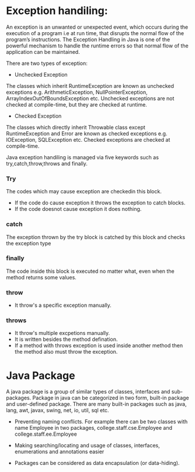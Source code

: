 # Exception handiling:


An exception is an unwanted or unexpected event, which occurs during the execution of a program i.e
 at run time, that disrupts the normal flow of the program’s instructions.
The Exception Handling in Java is one of the powerful mechanism to handle the runtime errors so that
 normal flow of the application can be maintained.


There are two types of exception:

* Unchecked Exception

The classes which inherit RuntimeException are known as unchecked exceptions e.g. ArithmeticException, NullPointerException, ArrayIndexOutOfBoundsException etc. Unchecked exceptions are not checked at
 compile-time, but they are checked at runtime.

* Checked Exception

The classes which directly inherit Throwable class except RuntimeException and Error are known as
 checked exceptions e.g. IOException, SQLException etc. Checked exceptions are checked at compile-time.


Java exception handiling is managed via five keywords
such as try,catch,throw,throws and finally.
### Try
The codes which may cause exception are checkedin this block.
	
- If the code do cause exception it throws the exception to catch blocks.
- If the code doesnot cause exception it does nothing.

### catch

 The exception thrown by the try block is catched by this block and checks the exception type

### finally

The code inside this block is executed no matter what, even when the method returns some values.

### throw

- It throw's a specific exception manually.

### throws

- It throw's multiple excpetions manually.
- It is written besides the method defination.
- If a method with throws exception is used inside another method then the method also must throw the exception.




# Java Package

A java package is a group of similar types of classes, interfaces and sub-packages.
Package in java can be categorized in two form, built-in package and user-defined package.
There are many built-in packages such as java, lang, awt, javax, swing, net, io, util, sql etc.


* Preventing naming conflicts. For example there can be two classes with name Employee in two packages,
  college.staff.cse.Employee and college.staff.ee.Employee

* Making searching/locating and usage of classes, interfaces, enumerations and annotations easier

* Packages can be considered as data encapsulation (or data-hiding).
